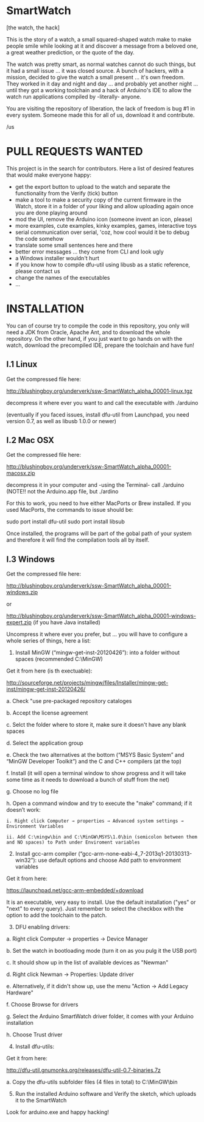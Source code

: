 SmartWatch
==========

[the watch, the hack]


This is the story of a watch, a small squared-shaped watch make to make people smile while looking at it and discover a message from a beloved one, a great weather prediction, or the quote of the day. 

The watch was pretty smart, as normal watches cannot do such things, but it had a small issue ... it was closed source. A bunch of hackers, with a mission, decided to give the watch a small present ... it's own freedom. They worked in it day and night and day ... and probably yet another night ... until they got a working toolchain and a hack of Arduino's IDE to allow the watch run applications compiled by -literally- anyone.

You are visiting the repository of liberation, the lack of freedom is bug #1 in every system. Someone made this for all of us, download it and contribute.

/us

PULL REQUESTS WANTED
====================

This project is in the search for contributors. Here a list of desired features that would make everyone happy:

- get the export button to upload to the watch and separate the functionality from the Verify (tick) button
- make a tool to make a security copy of the current firmware in the Watch, store it in a folder of your liking and allow uploading again once you are done playing around
- mod the UI, remove the Arduino icon (someone invent an icon, please)
- more examples, cute examples, kinky examples, games, interactive toys
- serial communication over serial, 'coz, how cool would it be to debug the code somehow
- translate some small sentences here and there
- better error messages ... they come from CLI and look ugly
- a Windows installer wouldn't hurt
- if you know how to compile dfu-util using libusb as a static reference, please contact us
- change the names of the executables
- ... 

INSTALLATION
============

You can of course try to compile the code in this repository, you only will need a JDK from Oracle, Apache Ant, and to download the whole repository. On the other hand, if you just want to go hands on with the watch, download the precompiled IDE, prepare the toolchain and have fun!


I.1 Linux
---------

Get the compressed file here:

http://blushingboy.org/underverk/ssw-SmartWatch_alpha_00001-linux.tgz

decompress it where ever you want to and call the executable with ./arduino

(eventually if you faced issues, install dfu-util from Launchpad, you need version 0.7, as well as libusb 1.0.0 or newer)

I.2 Mac OSX
-----------

Get the compressed file here:

http://blushingboy.org/underverk/ssw-SmartWatch_alpha_00001-macosx.zip

decompress it in your computer and -using the Terminal- call ./arduino (NOTE!! not the Arduino.app file, but ./ardino

For this to work, you need to hve either MacPorts or Brew installed. If you used MacPorts, the commands to issue should be:

sudo port install dfu-util
sudo port install libsub

Once installed, the programs will be part of the gobal path of your system and therefore it will find the compilation tools all by itself.

I.3 Windows
-----------

Get the compressed file here:

http://blushingboy.org/underverk/ssw-SmartWatch_alpha_00001-windows.zip

or

http://blushingboy.org/underverk/ssw-SmartWatch_alpha_00001-windows-expert.zip (if you have Java installed)

Uncompress it where ever you prefer, but ... you will have to configure a whole series of things, here a list:

1. Install MinGW (“mingw-get-inst-20120426”): into a folder without spaces (recommended C:\MinGW)

  Get it from here (is th exectuable):
  
  http://sourceforge.net/projects/mingw/files/Installer/mingw-get-inst/mingw-get-inst-20120426/

  a. Check "use pre-packaged repository cataloges

  b. Accept the license agreement

  c. Selct the folder where to store it, make sure it doesn't have any blank spaces

  d. Select the application group


  e. Check the two alternatives at the bottom (“MSYS Basic System” and “MinGW Developer Toolkit”) and the C and C++ compilers (at the top)

  f. Install (it will open a terminal window to show progress and it will take some time as it needs to download a bunch of stuff from the net)

  g. Choose no log file

  h. Open a command window and try to execute the "make" command; if it doesn’t work:

    i. Right click Computer → properties → Advanced system settings → Environment Variables

    ii. Add C:\mingw\bin and C:\MinGW\MSYS\1.0\bin (semicolon between them and NO spaces) to Path under Enviroment variables

2. Install gcc-arm compiler (“gcc-arm-none-eabi-4_7-2013q1-20130313-win32”): use default options and choose Add path to environment variables

  Get it from here:
  
  https://launchpad.net/gcc-arm-embedded/+download
  
  It is an executable, very easy to install. Use the default installation ("yes" or "next" to every query). Just remember to select the checkbox with the option to add the toolchain to the patch.

3. DFU enabling drivers: 

  a. Right click Computer → properties → Device Manager

  b. Set the watch in bootloading mode (turn it on as you pulg it the USB port)

  c. It should show up in the list of available devices as "Newman"

  d. Right click Newman → Properties: Update driver
  
  e. Alternatively, if it didn't show up, use the menu "Action → Add Legacy Hardware"

  f. Choose Browse for drivers
  
  g. Select the Arduino SmartWatch driver folder, it comes with your Arduino installation

  h. Choose Trust driver 
  
4. Install dfu-utils:

  Get it from here:
  
  http://dfu-util.gnumonks.org/releases/dfu-util-0.7-binaries.7z

  a. Copy the dfu-utils subfolder files (4 files in total) to C:\MinGW\bin

5. Run the installed Arduino software and Verify the sketch, which uploads it to the SmartWatch


  Look for arduino.exe and happy hacking!
